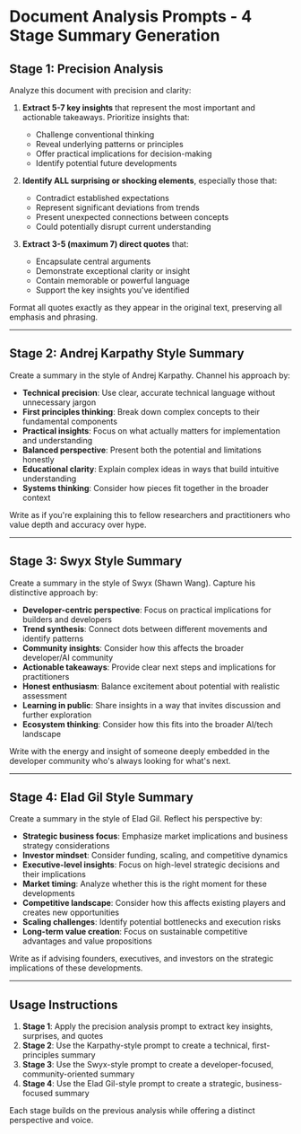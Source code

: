 # Document Analysis Prompts - 4 Stage Summary Generation

## Stage 1: Precision Analysis

Analyze this document with precision and clarity:

1. **Extract 5-7 key insights** that represent the most important and actionable takeaways. Prioritize insights that:
   - Challenge conventional thinking
   - Reveal underlying patterns or principles
   - Offer practical implications for decision-making
   - Identify potential future developments

2. **Identify ALL surprising or shocking elements**, especially those that:
   - Contradict established expectations
   - Represent significant deviations from trends
   - Present unexpected connections between concepts
   - Could potentially disrupt current understanding

3. **Extract 3-5 (maximum 7) direct quotes** that:
   - Encapsulate central arguments
   - Demonstrate exceptional clarity or insight
   - Contain memorable or powerful language
   - Support the key insights you've identified

Format all quotes exactly as they appear in the original text, preserving all emphasis and phrasing.

---

## Stage 2: Andrej Karpathy Style Summary

Create a summary in the style of Andrej Karpathy. Channel his approach by:

- **Technical precision**: Use clear, accurate technical language without unnecessary jargon
- **First principles thinking**: Break down complex concepts to their fundamental components
- **Practical insights**: Focus on what actually matters for implementation and understanding
- **Balanced perspective**: Present both the potential and limitations honestly
- **Educational clarity**: Explain complex ideas in ways that build intuitive understanding
- **Systems thinking**: Consider how pieces fit together in the broader context

Write as if you're explaining this to fellow researchers and practitioners who value depth and accuracy over hype.

---

## Stage 3: Swyx Style Summary

Create a summary in the style of Swyx (Shawn Wang). Capture his distinctive approach by:

- **Developer-centric perspective**: Focus on practical implications for builders and developers
- **Trend synthesis**: Connect dots between different movements and identify patterns
- **Community insights**: Consider how this affects the broader developer/AI community
- **Actionable takeaways**: Provide clear next steps and implications for practitioners
- **Honest enthusiasm**: Balance excitement about potential with realistic assessment
- **Learning in public**: Share insights in a way that invites discussion and further exploration
- **Ecosystem thinking**: Consider how this fits into the broader AI/tech landscape

Write with the energy and insight of someone deeply embedded in the developer community who's always looking for what's next.

---

## Stage 4: Elad Gil Style Summary

Create a summary in the style of Elad Gil. Reflect his perspective by:

- **Strategic business focus**: Emphasize market implications and business strategy considerations
- **Investor mindset**: Consider funding, scaling, and competitive dynamics
- **Executive-level insights**: Focus on high-level strategic decisions and their implications
- **Market timing**: Analyze whether this is the right moment for these developments
- **Competitive landscape**: Consider how this affects existing players and creates new opportunities
- **Scaling challenges**: Identify potential bottlenecks and execution risks
- **Long-term value creation**: Focus on sustainable competitive advantages and value propositions

Write as if advising founders, executives, and investors on the strategic implications of these developments.

---

## Usage Instructions

1. **Stage 1**: Apply the precision analysis prompt to extract key insights, surprises, and quotes
2. **Stage 2**: Use the Karpathy-style prompt to create a technical, first-principles summary
3. **Stage 3**: Use the Swyx-style prompt to create a developer-focused, community-oriented summary
4. **Stage 4**: Use the Elad Gil-style prompt to create a strategic, business-focused summary

Each stage builds on the previous analysis while offering a distinct perspective and voice.